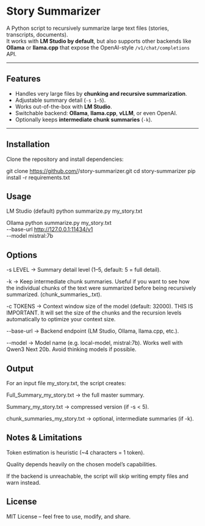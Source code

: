 # Story Summarizer

A Python script to recursively summarize large text files (stories, transcripts, documents).  
It works with **LM Studio by default**, but also supports other backends like **Ollama** or **llama.cpp** that expose the OpenAI-style `/v1/chat/completions` API.

---

##  Features
- Handles very large files by **chunking and recursive summarization**.
- Adjustable summary detail (`-s 1–5`).
- Works out-of-the-box with **LM Studio**.
- Switchable backend: **Ollama**, **llama.cpp**, **vLLM**, or even OpenAI.
- Optionally keeps **intermediate chunk summaries** (`-k`).

---

##  Installation

Clone the repository and install dependencies:


git clone https://github.com/<your-username>/story-summarizer.git
cd story-summarizer
pip install -r requirements.txt

## Usage
LM Studio (default)
python summarize.py my_story.txt

Ollama
python summarize.py my_story.txt \
  --base-url http://127.0.0.1:11434/v1 \
  --model mistral:7b


## Options

-s LEVEL → Summary detail level (1–5, default: 5 = full detail).

-k → Keep intermediate chunk summaries. Useful if you want to see how the individual chunks of the text were summarized before being recursively summarized. (chunk_summaries_<file>.txt).

-c TOKENS → Context window size of the model (default: 32000). THIS IS IMPORTANT. It will set the size of the chunks and the recursion levels automatically to optimize your context size.

--base-url → Backend endpoint (LM Studio, Ollama, llama.cpp, etc.).

--model → Model name (e.g. local-model, mistral:7b). Works well with Qwen3 Next 20b. Avoid thinking models if possible. 


## Output

For an input file my_story.txt, the script creates:

Full_Summary_my_story.txt → the full master summary.

Summary_my_story.txt → compressed version (if -s < 5).

chunk_summaries_my_story.txt → optional, intermediate summaries (if -k).



## Notes & Limitations

Token estimation is heuristic (~4 characters = 1 token).

Quality depends heavily on the chosen model’s capabilities.

If the backend is unreachable, the script will skip writing empty files and warn instead.

## License

MIT License – feel free to use, modify, and share.
